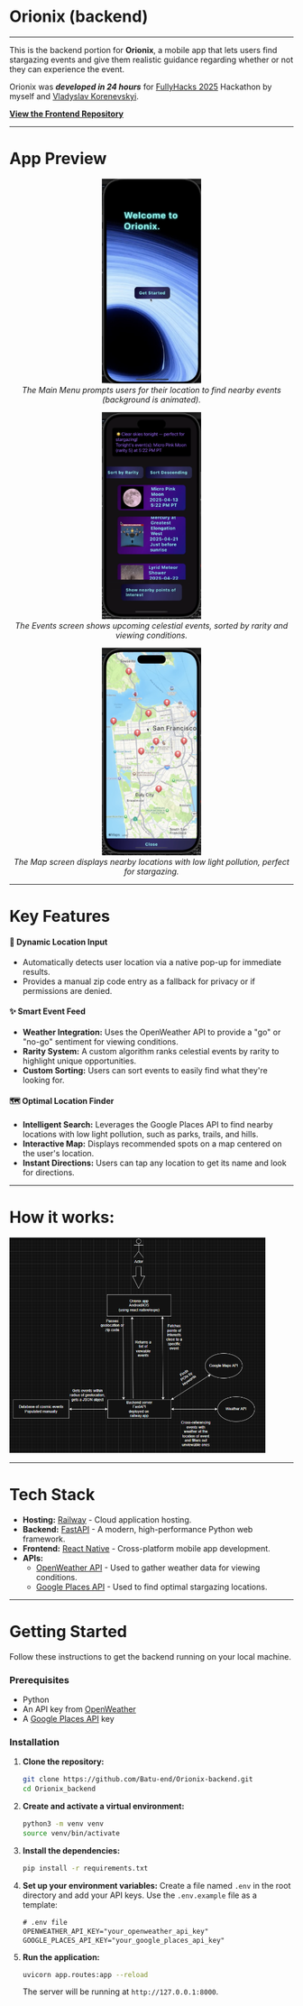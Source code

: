 # Orionix (backend)
---
This is the backend portion for **Orionix**, a mobile app that lets users find stargazing events and give them realistic guidance regarding whether or not they can experience the event.

Orionix was ***developed in 24 hours*** for [FullyHacks 2025](https://fullyhacks.acmcsuf.com/) Hackathon by myself and [Vladyslav Korenevskyi](https://github.com/tmbkoren).

**[View the Frontend Repository](https://github.com/tmbkoren/Orionix_front)**

---

# App Preview

<p align="center">
  <img src="./images/OrionixMainMenu.png" alt="Main Menu" width="35%">
  <br>
  <em>The Main Menu prompts users for their location to find nearby events (background is animated).</em>
</p>
<p align="center">
  <img src="./images/OrionixEvents.png" alt="Events List" width="35%">
  <br>
  <em>The Events screen shows upcoming celestial events, sorted by rarity and viewing conditions.</em>
</p>
<p align="center">
  <img src="./images/OrionixMap.png" alt="Stargazing Map" width="35%">
  <br>
  <em>The Map screen displays nearby locations with low light pollution, perfect for stargazing.</em>
</p>

---

# Key Features

#### 📍 Dynamic Location Input
* Automatically detects user location via a native pop-up for immediate results.
* Provides a manual zip code entry as a fallback for privacy or if permissions are denied.

#### ✨ Smart Event Feed
* **Weather Integration:** Uses the OpenWeather API to provide a "go" or "no-go" sentiment for viewing conditions.
* **Rarity System:** A custom algorithm ranks celestial events by rarity to highlight unique opportunities.
* **Custom Sorting:** Users can sort events to easily find what they're looking for.

#### 🗺️ Optimal Location Finder
* **Intelligent Search:** Leverages the Google Places API to find nearby locations with low light pollution, such as parks, trails, and hills.
* **Interactive Map:** Displays recommended spots on a map centered on the user's location.
* **Instant Directions:** Users can tap any location to get its name and look for directions.

---

# How it works:

<img src="./images/OrionixFlow.png" alt="alt text" width="90%">

---

# Tech Stack

* **Hosting:** [Railway](https://railway.com/) - Cloud application hosting.
* **Backend:** [FastAPI](https://fastapi.tiangolo.com/) - A modern, high-performance Python web framework.
* **Frontend:** [React Native](https://reactnative.dev/) - Cross-platform mobile app development.
* **APIs:**
    * [OpenWeather API](https://openweathermap.org/api) - Used to gather weather data for viewing conditions.
    * [Google Places API](https://developers.google.com/maps/documentation/places/web-service/overview) - Used to find optimal stargazing locations.

---

# Getting Started

Follow these instructions to get the backend running on your local machine.

### Prerequisites

- Python
- An API key from [OpenWeather](https://openweathermap.org/api)
- A [Google Places API](https://developers.google.com/maps/documentation/places/web-service/overview) key

### Installation

1.  **Clone the repository:**
    ```sh
    git clone https://github.com/Batu-end/Orionix-backend.git
    cd Orionix_backend
    ```

2.  **Create and activate a virtual environment:**
    ```sh
    python3 -m venv venv
    source venv/bin/activate
    ```

3.  **Install the dependencies:**
    ```sh
    pip install -r requirements.txt
    ```

4.  **Set up your environment variables:**
    Create a file named `.env` in the root directory and add your API keys. Use the `.env.example` file as a template:
    ```
    # .env file
    OPENWEATHER_API_KEY="your_openweather_api_key"
    GOOGLE_PLACES_API_KEY="your_google_places_api_key"
    ```

5.  **Run the application:**
    ```sh
    uvicorn app.routes:app --reload
    ```
    The server will be running at `http://127.0.0.1:8000`.
    
